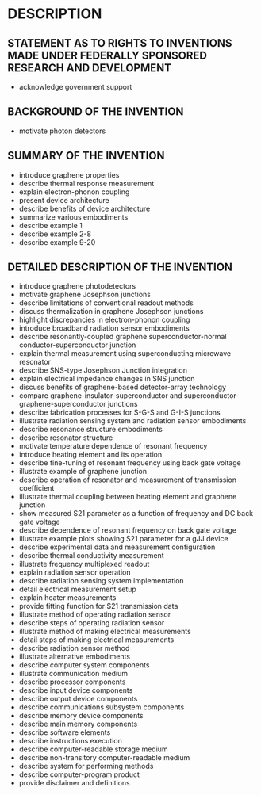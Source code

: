 # DESCRIPTION

## STATEMENT AS TO RIGHTS TO INVENTIONS MADE UNDER FEDERALLY SPONSORED RESEARCH AND DEVELOPMENT

- acknowledge government support

## BACKGROUND OF THE INVENTION

- motivate photon detectors

## SUMMARY OF THE INVENTION

- introduce graphene properties
- describe thermal response measurement
- explain electron-phonon coupling
- present device architecture
- describe benefits of device architecture
- summarize various embodiments
- describe example 1
- describe example 2-8
- describe example 9-20

## DETAILED DESCRIPTION OF THE INVENTION

- introduce graphene photodetectors
- motivate graphene Josephson junctions
- describe limitations of conventional readout methods
- discuss thermalization in graphene Josephson junctions
- highlight discrepancies in electron-phonon coupling
- introduce broadband radiation sensor embodiments
- describe resonantly-coupled graphene superconductor-normal conductor-superconductor junction
- explain thermal measurement using superconducting microwave resonator
- describe SNS-type Josephson Junction integration
- explain electrical impedance changes in SNS junction
- discuss benefits of graphene-based detector-array technology
- compare graphene-insulator-superconductor and superconductor-graphene-superconductor junctions
- describe fabrication processes for S-G-S and G-I-S junctions
- illustrate radiation sensing system and radiation sensor embodiments
- describe resonance structure embodiments
- describe resonator structure
- motivate temperature dependence of resonant frequency
- introduce heating element and its operation
- describe fine-tuning of resonant frequency using back gate voltage
- illustrate example of graphene junction
- describe operation of resonator and measurement of transmission coefficient
- illustrate thermal coupling between heating element and graphene junction
- show measured S21 parameter as a function of frequency and DC back gate voltage
- describe dependence of resonant frequency on back gate voltage
- illustrate example plots showing S21 parameter for a gJJ device
- describe experimental data and measurement configuration
- describe thermal conductivity measurement
- illustrate frequency multiplexed readout
- explain radiation sensor operation
- describe radiation sensing system implementation
- detail electrical measurement setup
- explain heater measurements
- provide fitting function for S21 transmission data
- illustrate method of operating radiation sensor
- describe steps of operating radiation sensor
- illustrate method of making electrical measurements
- detail steps of making electrical measurements
- describe radiation sensor method
- illustrate alternative embodiments
- describe computer system components
- illustrate communication medium
- describe processor components
- describe input device components
- describe output device components
- describe communications subsystem components
- describe memory device components
- describe main memory components
- describe software elements
- describe instructions execution
- describe computer-readable storage medium
- describe non-transitory computer-readable medium
- describe system for performing methods
- describe computer-program product
- provide disclaimer and definitions

